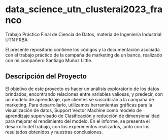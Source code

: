 # data_science_utn_clusterai2023_franco
Trabajo Práctico Final de Ciencia de Datos, materia de Ingeniería Industrial UTN FRBA

El presente repositorio contiene los códigos y la documentación asociada con el trabajo práctico de la campaña de marketing de un banco, realizado con mi compañero Santiago Muñoz Little.

## Descripción del Proyecto
El objetivo de este proyecto es hacer un análisis exploratorio de los datos brindados, encontrando relaciones entre variables valiosas, y predecir, con un modelo de aprendizaje, qué clientes se suscribirán a la campaña de marketing. Para desarrollarlo, utilizamos herramientas gráficas para la visualización de datos, Support Vector Machine como modelo de aprendizaje supervisado de Clasificación y reducción de dimensionalidad para mejorar el rendimiento del modelo. En el informe, se presenta el desarrollo del trabajo, con los experimentos realizados, junto con los resultados obtenidos y nuestras conclusiones. 
